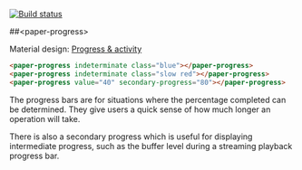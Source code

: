 [![Build status](https://travis-ci.org/PolymerElements/paper-progress.svg?branch=master)](https://travis-ci.org/PolymerElements/paper-progress)

##&lt;paper-progress&gt;

Material design: [Progress & activity](https://www.google.com/design/spec/components/progress-activity.html)

<!---
```
<custom-element-demo>
  <template>
    <script src="../webcomponentsjs/webcomponents-lite.js"></script>
    <link rel="import" href="../paper-styles/color.html">
    <link rel="import" href="paper-progress.html">
    <style is="custom-style">
      paper-progress {
        display: block;
        width: 100%;
        margin: 20px 0;
      }
      paper-progress.slow {
        --paper-progress-indeterminate-cycle-duration: 5s;
      }
      paper-progress.blue {
        --paper-progress-active-color: var(--paper-light-blue-500);
        --paper-progress-secondary-color: var(--paper-light-blue-100);
      }
      paper-progress.red {
        --paper-progress-active-color: var(--paper-red-500);
        --paper-progress-secondary-color: var(--paper-red-100);
      }
    </style>
    <next-code-block></next-code-block>
  </template>
</custom-element-demo>
```
-->
```html
<paper-progress indeterminate class="blue"></paper-progress>
<paper-progress indeterminate class="slow red"></paper-progress>
<paper-progress value="40" secondary-progress="80"></paper-progress>
```

The progress bars are for situations where the percentage completed can be
determined. They give users a quick sense of how much longer an operation
will take.

There is also a secondary progress which is useful for displaying intermediate
progress, such as the buffer level during a streaming playback progress bar.

